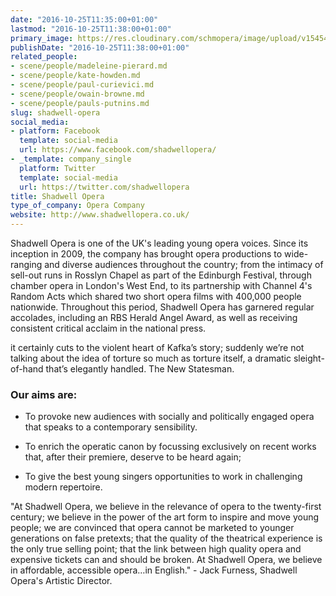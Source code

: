 ```yaml
---
date: "2016-10-25T11:35:00+01:00"
lastmod: "2016-10-25T11:38:00+01:00"
primary_image: https://res.cloudinary.com/schmopera/image/upload/v1545409169/media/webhook-uploads/1477391887086/Logo---Shadwell-Opera.jpg.jpg
publishDate: "2016-10-25T11:38:00+01:00"
related_people:
- scene/people/madeleine-pierard.md
- scene/people/kate-howden.md
- scene/people/paul-curievici.md
- scene/people/owain-browne.md
- scene/people/pauls-putnins.md
slug: shadwell-opera
social_media:
- platform: Facebook
  template: social-media
  url: https://www.facebook.com/shadwellopera/
- _template: company_single
  platform: Twitter
  template: social-media
  url: https://twitter.com/shadwellopera
title: Shadwell Opera
type_of_company: Opera Company
website: http://www.shadwellopera.co.uk/
---
```


Shadwell Opera is one of the UK's leading young opera voices. Since its inception in 2009, the company has brought opera productions to wide-ranging and diverse audiences throughout the country; from the intimacy of sell-out runs in Rosslyn Chapel as part of the Edinburgh Festival, through chamber opera in London's West End, to its partnership with Channel 4's Random Acts which shared two short opera films with 400,000 people nationwide. Throughout this period, Shadwell Opera has garnered regular accolades, including an RBS Herald Angel Award, as well as receiving consistent critical acclaim in the national press.

it certainly cuts to the violent heart of Kafka’s story; suddenly we’re not talking about the idea of torture so much as torture itself, a dramatic sleight-of-hand that’s elegantly handled.
The New Statesman.

### Our aims are:

- To provoke new audiences with socially and politically engaged opera that speaks to a contemporary sensibility.

- To enrich the operatic canon by focussing exclusively on recent works that, after their premiere, deserve to be heard again;

- To give the best young singers opportunities to work in challenging modern repertoire.

"At Shadwell Opera, we believe in the relevance of opera to the twenty-first century; we believe in the power of the art form to inspire and move young people; we are convinced that opera cannot be marketed to younger generations on false pretexts; that the quality of the theatrical experience is the only true selling point; that the link between high quality opera and expensive tickets can and should be broken. At Shadwell Opera, we believe in affordable, accessible opera…in English." - Jack Furness, Shadwell Opera's Artistic Director.



